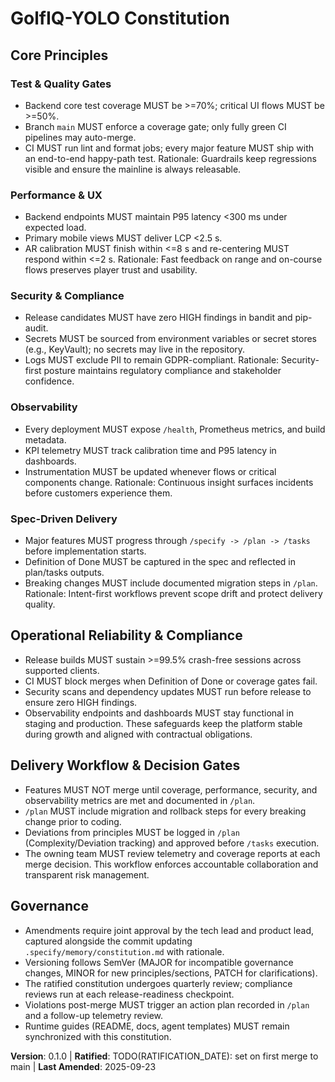 <!--
Sync Impact Report
Version change: template -> 0.1.0
Modified principles:
- (new) Test & Quality Gates
- (new) Performance & UX
- (new) Security & Compliance
- (new) Observability
- (new) Spec-Driven Delivery
Added sections:
- Operational Reliability & Compliance
- Delivery Workflow & Decision Gates
Removed sections:
- None
Templates requiring updates:
- updated .specify/templates/plan-template.md
- updated .specify/templates/spec-template.md
- updated .specify/templates/tasks-template.md
Follow-up TODOs:
- TODO(RATIFICATION_DATE): set on first merge to main
-->

# GolfIQ-YOLO Constitution

## Core Principles

### Test & Quality Gates
- Backend core test coverage MUST be >=70%; critical UI flows MUST be >=50%.
- Branch `main` MUST enforce a coverage gate; only fully green CI pipelines may auto-merge.
- CI MUST run lint and format jobs; every major feature MUST ship with an end-to-end happy-path test.
Rationale: Guardrails keep regressions visible and ensure the mainline is always releasable.

### Performance & UX
- Backend endpoints MUST maintain P95 latency <300 ms under expected load.
- Primary mobile views MUST deliver LCP <2.5 s.
- AR calibration MUST finish within <=8 s and re-centering MUST respond within <=2 s.
Rationale: Fast feedback on range and on-course flows preserves player trust and usability.

### Security & Compliance
- Release candidates MUST have zero HIGH findings in bandit and pip-audit.
- Secrets MUST be sourced from environment variables or secret stores (e.g., KeyVault); no secrets may live in the repository.
- Logs MUST exclude PII to remain GDPR-compliant.
Rationale: Security-first posture maintains regulatory compliance and stakeholder confidence.

### Observability
- Every deployment MUST expose `/health`, Prometheus metrics, and build metadata.
- KPI telemetry MUST track calibration time and P95 latency in dashboards.
- Instrumentation MUST be updated whenever flows or critical components change.
Rationale: Continuous insight surfaces incidents before customers experience them.

### Spec-Driven Delivery
- Major features MUST progress through `/specify -> /plan -> /tasks` before implementation starts.
- Definition of Done MUST be captured in the spec and reflected in plan/tasks outputs.
- Breaking changes MUST include documented migration steps in `/plan`.
Rationale: Intent-first workflows prevent scope drift and protect delivery quality.

## Operational Reliability & Compliance
- Release builds MUST sustain >=99.5% crash-free sessions across supported clients.
- CI MUST block merges when Definition of Done or coverage gates fail.
- Security scans and dependency updates MUST run before release to ensure zero HIGH findings.
- Observability endpoints and dashboards MUST stay functional in staging and production.
These safeguards keep the platform stable during growth and aligned with contractual obligations.

## Delivery Workflow & Decision Gates
- Features MUST NOT merge until coverage, performance, security, and observability metrics are met and documented in `/plan`.
- `/plan` MUST include migration and rollback steps for every breaking change prior to coding.
- Deviations from principles MUST be logged in `/plan` (Complexity/Deviation tracking) and approved before `/tasks` execution.
- The owning team MUST review telemetry and coverage reports at each merge decision.
This workflow enforces accountable collaboration and transparent risk management.

## Governance
- Amendments require joint approval by the tech lead and product lead, captured alongside the commit updating `.specify/memory/constitution.md` with rationale.
- Versioning follows SemVer (MAJOR for incompatible governance changes, MINOR for new principles/sections, PATCH for clarifications).
- The ratified constitution undergoes quarterly review; compliance reviews run at each release-readiness checkpoint.
- Violations post-merge MUST trigger an action plan recorded in `/plan` and a follow-up telemetry review.
- Runtime guides (README, docs, agent templates) MUST remain synchronized with this constitution.

**Version**: 0.1.0 | **Ratified**: TODO(RATIFICATION_DATE): set on first merge to main | **Last Amended**: 2025-09-23
